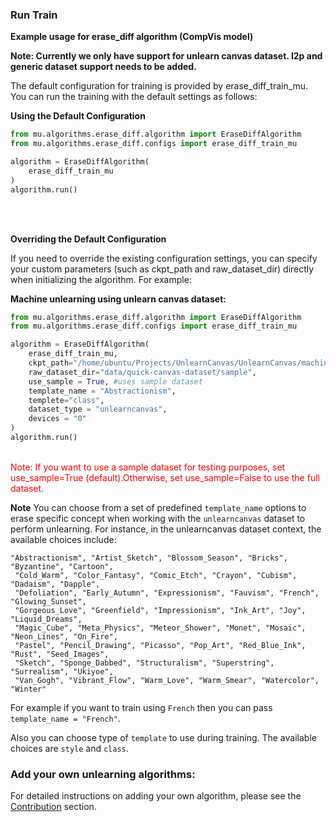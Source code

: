 ### Run Train <br>

**Example usage for erase_diff algorithm (CompVis model)**

**Note: Currently we only have support for unlearn canvas dataset. I2p and generic dataset support needs to be added.**

The default configuration for training is provided by erase_diff_train_mu. You can run the training with the default settings as follows:

**Using the Default Configuration**

```python
from mu.algorithms.erase_diff.algorithm import EraseDiffAlgorithm
from mu.algorithms.erase_diff.configs import erase_diff_train_mu

algorithm = EraseDiffAlgorithm(
    erase_diff_train_mu
)
algorithm.run()
```

<br> <br>

**Overriding the Default Configuration**

If you need to override the existing configuration settings, you can specify your custom parameters (such as ckpt_path and raw_dataset_dir) directly when initializing the algorithm. For example:

**Machine unlearning using unlearn canvas dataset:**


```python
from mu.algorithms.erase_diff.algorithm import EraseDiffAlgorithm
from mu.algorithms.erase_diff.configs import erase_diff_train_mu

algorithm = EraseDiffAlgorithm(
    erase_diff_train_mu,
    ckpt_path="/home/ubuntu/Projects/UnlearnCanvas/UnlearnCanvas/machine_unlearning/models/compvis/style50/compvis.ckpt", #replace it with your ckpt path
    raw_dataset_dir="data/quick-canvas-dataset/sample",
    use_sample = True, #uses sample dataset
    template_name = "Abstractionism",
    templete="class",
    dataset_type = "unlearncanvas",
    devices = "0"
)
algorithm.run()
```

<span style="color: red;"><br>Note: If you want to use a sample dataset for testing purposes, set use_sample=True (default).Otherwise, set use_sample=False to use the full dataset. <br></span>

**Note**
You can choose from a set of predefined `template_name` options to erase specific concept when working with the `unlearncanvas` dataset to perform unlearning. For instance, in the unlearncanvas dataset context, the available choices include:

```
"Abstractionism", "Artist_Sketch", "Blossom_Season", "Bricks", "Byzantine", "Cartoon",
 "Cold_Warm", "Color_Fantasy", "Comic_Etch", "Crayon", "Cubism", "Dadaism", "Dapple",
 "Defoliation", "Early_Autumn", "Expressionism", "Fauvism", "French", "Glowing_Sunset",
 "Gorgeous_Love", "Greenfield", "Impressionism", "Ink_Art", "Joy", "Liquid_Dreams",
 "Magic_Cube", "Meta_Physics", "Meteor_Shower", "Monet", "Mosaic", "Neon_Lines", "On_Fire",
 "Pastel", "Pencil_Drawing", "Picasso", "Pop_Art", "Red_Blue_Ink", "Rust", "Seed_Images",
 "Sketch", "Sponge_Dabbed", "Structuralism", "Superstring", "Surrealism", "Ukiyoe",
 "Van_Gogh", "Vibrant_Flow", "Warm_Love", "Warm_Smear", "Watercolor", "Winter"
```

For example if you want to train using `French` then you can pass `template_name = "French"`.

Also you can choose type of `template` to use during training. The available choices are `style` and `class`.


### **Add your own unlearning algorithms:**

For detailed instructions on adding your own algorithm, please see the [Contribution](/evaluation/contributing/) section.
